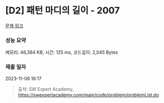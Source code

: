 # [D2] 패턴 마디의 길이 - 2007 

[문제 링크](https://swexpertacademy.com/main/code/problem/problemDetail.do?contestProbId=AV5P1kNKAl8DFAUq) 

### 성능 요약

메모리: 46,384 KB, 시간: 125 ms, 코드길이: 2,045 Bytes

### 제출 일자

2023-11-06 16:17



> 출처: SW Expert Academy, https://swexpertacademy.com/main/code/problem/problemList.do